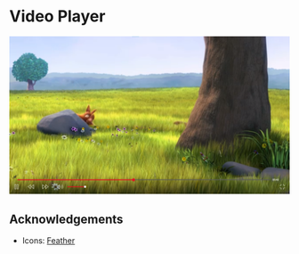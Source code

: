# Video Player

![Screenshot](./screenshots/desktop.png)

## Acknowledgements

- Icons: [Feather](https://feathericons.com)
